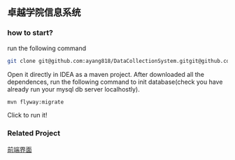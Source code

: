 ## 卓越学院信息系统

### how to start?
run the following command
```bash
git clone git@github.com:ayang818/DataCollectionSystem.gitgit@github.com:ayang818/DataCollectionSystem.gitgit@github.com:ayang818/DataCollectionSystem.git
```
Open it directly in IDEA as a maven project.
After downloaded all the dependences, run the following command to init database(check you have already run your mysql db server localhostly).
```bash
mvn flyway:migrate
```
Click to run it!

### Related Project
[前端界面](https://github.com/ayang818/honor-college-ef)